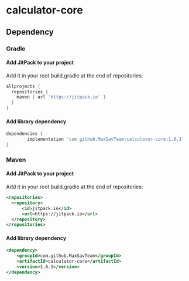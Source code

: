 # calculator-core

## Dependency
### Gradle
#### Add JitPack to your project
Add it in your root build.gradle at the end of repositories:
```groovy
allprojects {
  repositories {
    maven { url 'https://jitpack.io' }
  }
}
```
#### Add library dependency
```groovy
dependencies {
        implementation 'com.github.MaxSavTeam:calculator-core:1.6.1'
}
```

### Maven
#### Add JitPack to your project
Add it in your root build.gradle at the end of repositories:
```xml
<repositories>
  <repository>
      <id>jitpack.io</id>
      <url>https://jitpack.io</url>
  </repository>
</repositories>
```
#### Add library dependency
```xml
<dependency>
    <groupId>com.github.MaxSavTeam</groupId>
    <artifactId>calculator-core</artifactId>
    <version>1.6.1</version>
</dependency>
```
